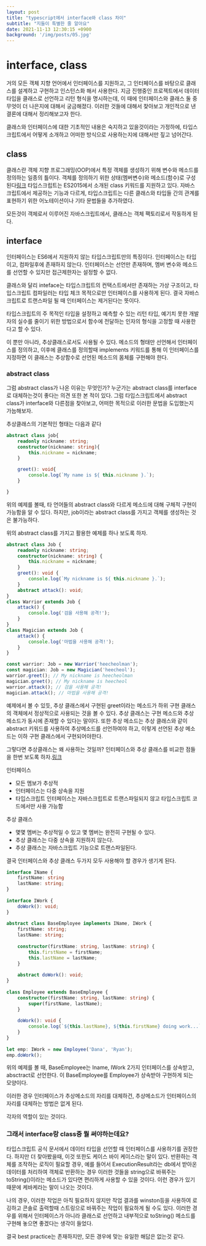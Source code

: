 ```yaml
---
layout: post
title: "typescript에서 interface와 class 차이"
subtitle: "지들이 특별한 줄 알아요"
date: 2021-11-13 12:30:15 +0900
background: '/img/posts/05.jpg'
---
```




# interface, class
거의 모든 객체 지향 언어에서 인터페이스를 지원하고, 그 인터페이스를 바탕으로 클래스를 설계하고 구현하고 인스턴스화 해서 사용한다.
지금 진행중인 프로젝트에서 데이터 타입을 클래스로 선언하고 리턴 형식을 명시하는데, 이 때에 인터페이스와 클래스 둘 중 무엇이 더 나은지에 대해서 궁금해졌다.
이러한 것들에 대해서 찾아보고 개인적으로 낸 결론에 대해서 정리해보고자 한다.

클래스와 인터페이스에 대한 기초적인 내용은 숙지하고 있을것이라는 가정하에, 타입스크립트에서 어떻게 소개하고 어떠한 방식으로 사용하는지에 대해서만 짚고 넘어간다.

## class
클래스란 객체 지향 프로그래밍(OOP)에서 특정 객체를 생성하기 위해 변수와 메소드를 정의하는 일종의 틀이다. 객체를 정의하기 위한 상태(멤버변수)와 메소드(함수)로 구성된다[링크](https://en.wikipedia.org/wiki/Class_(computer_programming)) 
타입스크립트는 ES2015에서 소개된 class 키워드를 지원하고 있다. 자바스크립트에서 제공하는 기능과 다르게, 타입스크립트는 다른 클래스와 타입들 간의 관계를 표현하기 위한 어노테이션이나 기타 문법들을 추가하였다.

모든것이 객체로서 이루어진 자바스크립트에서, 클래스는 객체 팩토리로서 작동하게 된다.


## interface
인터페이스는 ES6에서 지원하지 않는 타입스크립트만의 특징이다. 인터페이스는 타입이고, 컴파일후에 존재하지 않는다. 인터페이스는 선언만 존재하며, 멤버 변수와 메소드를 선언할 수 있지만 접근제한자는 설정할 수 없다.

클래스와 달리 inteface는 타입스크립트의 컨택스트에서만 존재하는 가상 구조이고, 타입스크립트 컴파일러는 타입 체크 목적으로만 인터페이스를 사용하게 된다.
결국 자바스크립트로 트랜스파일 될 때 인터페이스는 제거된다는 뜻이다.

타입스크립트의 주 목적인 타입을 설정하고 예측할 수 있는 리턴 타입, 예기치 못한 개발자의 실수를 줄이기 위한 방법으로서 함수에 전달하는 인자의 형식을 고정할 때 사용한다고 할 수 있다.

이 뿐만 아니라, 추상클래스로서도 사용될 수 있다. 메소드의 형태만 선언해서 인터페이스를 정의하고, 이후에 클래스를 정의할때 implements 키워드를 통해 이 인터페이스를 지정하면 이 클래스는 추상함수로 선언된 메소드의 몸체를 구현해야 한다. 

### abstract class
그럼 abstract class가 나온 이유는 무엇인가?
누군가는 abstract class를 interface로 대체하는것이 좋다는 의견 또한 본 적이 있다.
그럼 타입스크립트에서 abstract class가 interface와 다른점을 찾아보고, 어떠한 목적으로 이러한 문법을 도입했는지 가늠해보자.

추상클래스의 기본적인 형태는 다음과 같다

``` typescript
abstract class job{
    readonly nickname: string;
    constructor(nickname: string){
        this.nickname = nickname;
    }

    greet(): void{
        console.log(`My name is ${ this.nickname }.`);
    }

}
```

위의 예제를 볼때, 타 언어들의 abstract class와 다르게 메소드에 대해 구체적 구현이 가능함을 알 수 있다.
하지만, job이라는 abstract class를 가지고 객체를 생성하는 것은 불가능하다.

위의 abstract class를 가지고 활용한 예제를 하나 보도록 하자.

``` typescript
abstract class Job {
    readonly nickname: string;
    constructor(nickname: string) {
        this.nickname = nickname;
    }
    greet(): void {
        console.log(`My nickname is ${ this.nickname }.`);
    }
    abstract attack(): void;
}
class Warrior extends Job {
    attack() {
        console.log('검을 사용해 공격!');
    }
}
class Magician extends Job {
    attack() {
        console.log('마법을 사용해 공격!');
    }
}

const warrior: Job = new Warrior('heecheolman');
const magician: Job = new Magician('heecheol');
warrior.greet(); // My nickname is heecheolman
magician.greet(); // My nickname is heecheol
warrior.attack(); // 검을 사용해 공격!
magician.attack(); // 마법을 사용해 공격!
```

예제에서 볼 수 있듯, 추상 클래스에서 구현된 greet이라는 메소드가 하위 구현 클래스의 객체에서 정상적으로 사용되는 것을 볼 수 있다.
추상 클래스는 구현 메소드와 추상 메소드가 동시에 존재할 수 있다는 말이다.
또한 추상 메소드는 추상 클래스와 같이 abstract 키워드를 사용하여 추상메소드를 선언하여야 하고, 이렇게 선언된 추상 메소드는 이하 구현 클래스에서 구현되어야한다.


그렇다면 추상클래스는 왜 사용하는 것일까?
인터페이스와 추상 클래스를 비교한 점들을 한번 보도록 하자.[링크](http://dotnetpattern.com/typescript-abstract-class)

인터페이스 
- 모든 멤보가 추상적
- 인터페이스는 다중 상속을 지원
- 타입스크립트 인터페이스는 자바스크립트로 트랜스파일되지 않고 타입스크립트 코드에서만 사용 가능함

추상 클래스
- 몇몇 멤버는 추상적일 수 있고 몇 멤버는 완전히 구현될 수 있다.
- 추상 클래스는 다중 상속을 지원하지 않는다.
- 추상 클래스는 자바스크립트 기능으로 트랜스파일된다.

결국 인터페이스와 추상 클래스 두가지 모두 사용해야 할 경우가 생기게 된다.

``` typescript
interface IName {
    firstName: string
    lastName: string;
}
 
interface IWork {
    doWork(): void;
}
 
abstract class BaseEmployee implements IName, IWork {
    firstName: string;
    lastName: string;
 
    constructor(firstName: string, lastName: string) {
        this.firstName = firstName;
        this.lastName = lastName;
    }
 
    abstract doWork(): void;
}
 
class Employee extends BaseEmployee {
    constructor(firstName: string, lastName: string) {
        super(firstName, lastName);
    }
 
    doWork(): void {
        console.log(`${this.lastName}, ${this.firstName} doing work...`);
    }
}
 
let emp: IWork = new Employee('Dana', 'Ryan');
emp.doWork();
```

위의 예제를 볼 때, BaseEmployee는 Iname, IWork 2가지 인터페이스를 상속받고, absctract로 선언한다.
이 BaseEmployee를 Employee가 상속받아 구현하게 되는 모양이다.

이러한 경우 인터페이스가 추상메소드의 자리를 대체하건, 추상메소드가 인터페이스의 자리를 대체하는 방법은 없게 된다.

각자의 역할이 있는 것이다.


### 그래서 interface랑 class중 뭘 써야하는데요?
타입스크립트 공식 문서에서 데이터 타입을 선언할 때 인터페이스를 사용하기를 권장한다.
하지만 더 찾아봤을때, 이것 또한도 케이스 바이 케이스라는 말이 있다. 
반환하는 객체를 조작하는 로직이 필요할 경우, 예를 들어서 ExecutionResult라는 db에서 받아온 데이터를 처리하여 객체로 반환하는 경우 이러한 것들을 string으로 바꿔주는 toString()이라는 메소드가 있다면 편리하게 사용할 수 있을 것이다.
이런 경우가 있기 때문에 케바케라는 말이 나오는 것이다.


나의 경우, 이러한 작업은 아직 필요하지 않지만 작업 결과를 winston등을 사용하여 로깅하고 콘솔로 출력할때 스트링으로 바꿔주는 작업이 필요하게 될 수도 있다. 이러한 경우를 위해서 인터페이스가 아니라 클래스로 선언하고 내부적으로 toString() 메소드를 구현해 놓으면 좋겠다는 생각이 들었다.


결국 best practice는 존재하지만, 모든 경우에 맞는 유일한 해답은 없는것 같다.